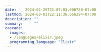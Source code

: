 ```yaml
---
date:    2024-02-29T21:07:03.006780-07:00
lastmod: 2024-03-01T22:11:36.656394-07:00
description: ""
summary:     ""
cascade:
  images:
  - /languages/elixir.jpeg
  programming_language: "Elixir"
---
```


